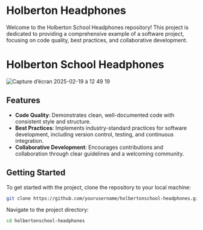 # Holberton Headphones

Welcome to the Holberton School Headphones repository! This project is dedicated to providing a comprehensive example of a software project, focusing on code quality, best practices, and collaborative development.
# Holberton School Headphones

![Capture d’écran 2025-02-19 à 12 49 19](https://github.com/user-attachments/assets/5343ca04-521f-4614-94bf-af8c164ad162)


## Features

- **Code Quality**: Demonstrates clean, well-documented code with consistent style and structure.
- **Best Practices**: Implements industry-standard practices for software development, including version control, testing, and continuous integration.
- **Collaborative Development**: Encourages contributions and collaboration through clear guidelines and a welcoming community.

## Getting Started

To get started with the project, clone the repository to your local machine:

```bash
git clone https://github.com/yourusername/holbertonschool-headphones.git
```

Navigate to the project directory:

```bash
cd holbertonschool-headphones
```
